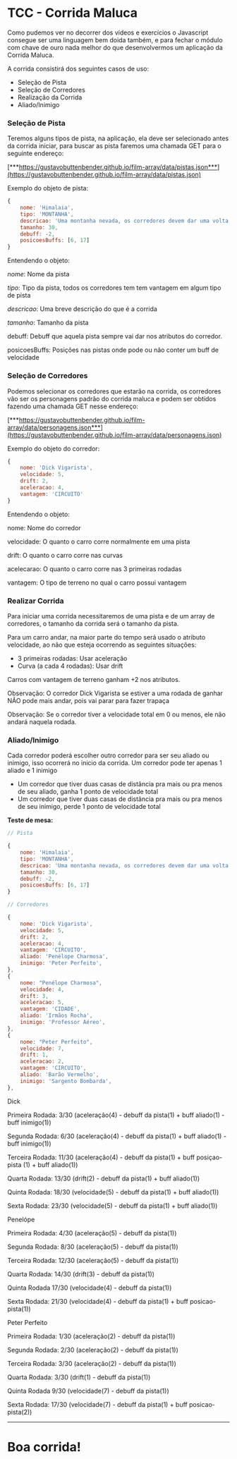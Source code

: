 # TCC - Corrida Maluca

Como pudemos ver no decorrer dos vídeos e exercícios o Javascript consegue ser uma linguagem bem doida também, e para fechar o módulo com chave de ouro nada melhor do que desenvolvermos um aplicação da Corrida Maluca.

A corrida consistirá dos seguintes casos de uso:

- Seleção de Pista
- Seleção de Corredores
- Realização da Corrida
- Aliado/Inimigo

### Seleção de Pista

Teremos alguns tipos de pista, na aplicação, ela deve ser selecionado antes da corrida iniciar, para buscar as pista faremos uma chamada GET para o seguinte endereço:

[***https://gustavobuttenbender.github.io/film-array/data/pistas.json***](https://gustavobuttenbender.github.io/film-array/data/pistas.json)

Exemplo do objeto de pista:

```jsx
{
	nome: 'Himalaia', 
	tipo: 'MONTANHA',
	descricao: 'Uma montanha nevada, os corredores devem dar uma volta inteira nela, como existe muita neve eles terão dificuldade em enxergar',
	tamanho: 30,
	debuff: -2,
	posicoesBuffs: [6, 17]
}
```

Entendendo o objeto:

*nome*: Nome da pista

*tipo*: Tipo da pista, todos os corredores tem tem vantagem em algum tipo de pista

*descricao*: Uma breve descrição do que é a corrida

*tamanho*: Tamanho da pista

debuff: Debuff que aquela pista sempre vai dar nos atributos do corredor.

posicoesBuffs: Posições nas pistas onde pode ou não conter um buff de velocidade

### Seleção de Corredores

Podemos selecionar os corredores que estarão na corrida, os corredores vão ser os personagens padrão do corrida maluca e podem ser obtidos fazendo uma chamada GET nesse endereço:

[***https://gustavobuttenbender.github.io/film-array/data/personagens.json***](https://gustavobuttenbender.github.io/film-array/data/personagens.json)

Exemplo do objeto do corredor:

```jsx
{
	nome: 'Dick Vigarista',
	velocidade: 5,
	drift: 2, 
	aceleracao: 4,
	vantagem: 'CIRCUITO'
}
```

Entendendo o objeto:

nome: Nome do corredor

velocidade: O quanto o carro corre normalmente em uma pista

drift: O quanto o carro corre nas curvas

acelecarao: O quanto o carro corre nas 3 primeiras rodadas

vantagem: O tipo de terreno no qual o carro possui vantagem

### Realizar Corrida

Para iniciar uma corrida necessitaremos de uma pista e de um array de corredores, o tamanho da corrida será o tamanho da pista.

Para um carro andar, na maior parte do tempo será usado o atributo velocidade, ao não que esteja ocorrendo as seguintes situações:

- 3 primeiras rodadas: Usar aceleração
- Curva (a cada 4 rodadas): Usar drift

Carros com vantagem de terreno ganham +2 nos atributos.

Observação: O corredor Dick Vigarista se estiver a uma rodada de ganhar NÃO pode mais andar, pois vai parar para fazer trapaça

Observação: Se o corredor tiver a velocidade total em 0 ou menos, ele não andará naquela rodada.

### Aliado/Inimigo

Cada corredor poderá escolher outro corredor para ser seu aliado ou inimigo, isso ocorrerá no inicio da corrida. Um corredor pode ter apenas 1 aliado e 1 inimigo

- Um corredor que tiver duas casas de distância pra mais ou pra menos de seu aliado, ganha 1 ponto de velocidade total
- Um corredor que tiver duas casas de distância pra mais ou pra menos de seu inimigo, perde 1 ponto de velocidade total

**Teste de mesa:** 

```jsx
// Pista

{
	nome: 'Himalaia', 
	tipo: 'MONTANHA',
	descricao: 'Uma montanha nevada, os corredores devem dar uma volta inteira nela, como existe muita neve eles terão dificuldade em enxergar',
	tamanho: 30,
	debuff: -2,
	posicoesBuffs: [6, 17]
}
```

```jsx
// Corredores

{
	nome: 'Dick Vigarista',
	velocidade: 5,
	drift: 2,
	aceleracao: 4,
	vantagem: 'CIRCUITO',
	aliado: 'Penélope Charmosa',
	inimigo: 'Peter Perfeito',
},
{
	nome: "Penélope Charmosa",
	velocidade: 4,
	drift: 3,
	aceleracao: 5,
	vantagem: 'CIDADE',
	aliado: 'Irmãos Rocha',
	inimigo: 'Professor Aéreo',
},
{
	nome: "Peter Perfeito",
	velocidade: 7,
	drift: 1,
	aceleracao: 2,
	vantagem: 'CIRCUITO',
	aliado: 'Barão Vermelho',
	inimigo: 'Sargento Bombarda',
},
```

Dick

Primeira Rodada:  3/30 (aceleração(4) - debuff da pista(1) + buff aliado(1) - buff inimigo(1))

Segunda Rodada: 6/30 (aceleração(4) - debuff da pista(1) + buff aliado(1) - buff inimigo(1))

Terceira Rodada:  11/30 (aceleração(4) - debuff da pista(1) + buff posiçao-pista (1) + buff aliado(1))

Quarta Rodada: 13/30 (drift(2) - debuff da pista(1) + buff aliado(1))

Quinta Rodada: 18/30 (velocidade(5) - debuff da pista(1) + buff aliado(1))

Sexta Rodada: 23/30 (velocidade(5) - debuff da pista(1) + buff aliado(1))

Penelópe

Primeira Rodada:  4/30 (aceleração(5) - debuff da pista(1))

Segunda Rodada: 8/30 (aceleração(5) - debuff da pista(1))

Terceira Rodada:  12/30 (aceleração(5) - debuff da pista(1))

Quarta Rodada: 14/30 (drift(3) - debuff da pista(1))

Quinta Rodada 17/30 (velocidade(4) - debuff da pista(1))

Sexta Rodada: 21/30 (velocidade(4) - debuff da pista(1) + buff posicao-pista(1))

Peter Perfeito

Primeira Rodada:  1/30 (aceleração(2) - debuff da pista(1))

Segunda Rodada: 2/30 (aceleração(2) - debuff da pista(1))

Terceira Rodada:  3/30 (aceleração(2) - debuff da pista(1))

Quarta Rodada: 3/30 (drift(1) - debuff da pista(1))

Quinta Rodada 9/30 (velocidade(7) - debuff da pista(1))

Sexta Rodada: 17/30 (velocidade(7) - debuff da pista(1) + buff posicao-pista(2))

---

# Boa corrida!